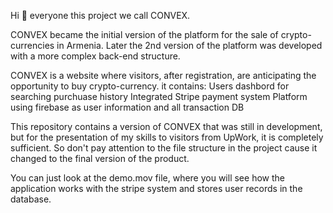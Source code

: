 Hi 👋 everyone this project we call CONVEX.

CONVEX became the initial version of the platform for the sale of crypto-currencies in Armenia.
Later the 2nd version of the platform was developed with a more complex back-end structure.

CONVEX is a website where visitors, after registration, are anticipating the opportunity to buy crypto-currency.
it contains:
  Users dashbord for searching purchuase history
  Integrated Stripe payment system
  Platform using firebase as user information and all transaction DB

This repository contains a version of CONVEX that was still in development, but for the presentation of my skills to visitors from UpWork, it is completely sufficient. So don't pay attention to the file structure in the project cause it changed to the final version of the product.

You can just look at the demo.mov file, where you will see how the application works with the stripe system and stores user records in the database.
